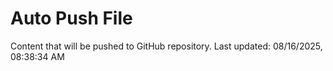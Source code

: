 # Auto Push File

Content that will be pushed to GitHub repository.
Last updated: 08/16/2025, 08:38:34 AM